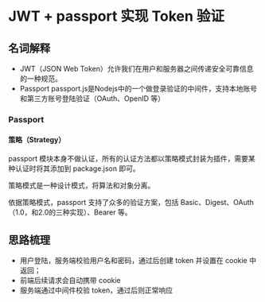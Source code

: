 # JWT + passport 实现 Token 验证

## 名词解释

- JWT（JSON Web Token）允许我们在用户和服务器之间传递安全可靠信息的一种规范。
- Passport passport.js是Nodejs中的一个做登录验证的中间件，支持本地账号和第三方账号登陆验证（OAuth、OpenID 等）

### Passport

#### 策略（Strategy）

passport 模块本身不做认证，所有的认证方法都以策略模式封装为插件，需要某种认证时将其添加到 package.json 即可。

策略模式是一种设计模式，将算法和对象分离。

依据策略模式，passport 支持了众多的验证方案，包括 Basic、Digest、OAuth（1.0，和2.0的三种实现）、Bearer 等。

## 思路梳理

- 用户登陆，服务端校验用户名和密码，通过后创建 token 并设置在 cookie 中返回；
- 前端后续请求会自动携带 cookie
- 服务端通过中间件校验 token，通过后则正常响应
